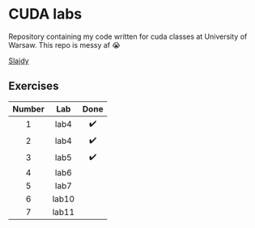 # CUDA labs

Repository containing my code written for cuda classes at University of Warsaw. This repo is messy af :sob:

[Slajdy](https://www.dropbox.com/sh/7ej88dro3t84ekn/AABDayJo52CMV_82cRg7bCsTa?dl=0)

## Exercises

| Number | Lab   | Done               |
|:------:|:-----:|:------------------:|
| 1      | lab4  | :heavy_check_mark: |
| 2      | lab4  | :heavy_check_mark: |
| 3      | lab5  | :heavy_check_mark: |
| 4      | lab6  |                    |
| 5      | lab7  |                    |
| 6      | lab10 |                    |
| 7      | lab11 |                    |
